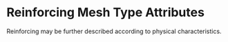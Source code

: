 Reinforcing Mesh Type Attributes
================================

Reinforcing may be further described according to physical characteristics.
